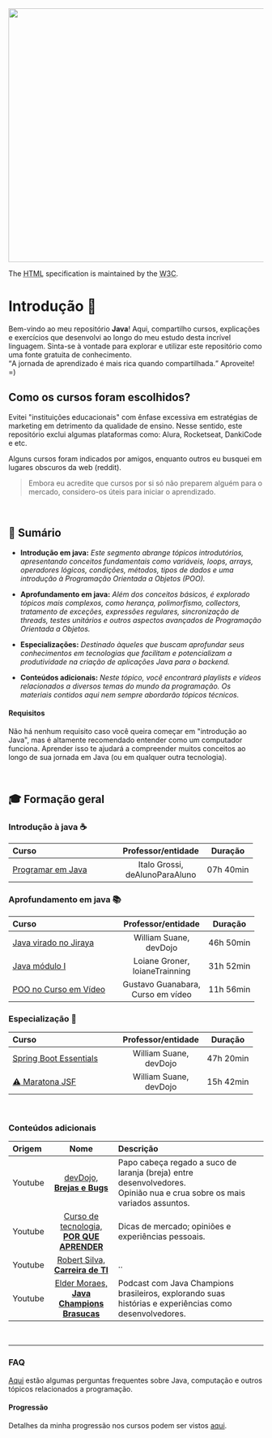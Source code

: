 <img width="900" height="500" src="https://github.com/FireguiQueen/Java/assets/98475125/58645afa-b40e-46f3-a1b9-ae12b31dbf5b"/> 

<p>The <abbr title="Hyper Text Markup Language">HTML</abbr> specification
is maintained by the <abbr title="World Wide Web Consortium">W3C</abbr>.</p>

# Introdução :wave:
Bem-vindo ao meu repositório __Java__! Aqui, compartilho cursos, explicações e exercícios que desenvolvi ao longo do meu estudo desta incrível linguagem. Sinta-se à vontade para explorar e utilizar este repositório como uma fonte gratuita de conhecimento. <br>
<q>A jornada de aprendizado é mais rica quando compartilhada.</q> Aproveite! =)

## Como os cursos foram escolhidos?
Evitei "instituições educacionais" com ênfase excessiva em estratégias de marketing em detrimento da qualidade de ensino. Nesse sentido, este repositório exclui algumas plataformas como: Alura, Rocketseat, DankiCode e etc. 

Alguns cursos foram indicados por amigos, enquanto outros eu busquei em lugares obscuros da web (reddit).
>  Embora eu acredite que cursos por si só não preparem alguém para o mercado, considero-os úteis para iniciar o aprendizado.

<br>

## 📜 Sumário 
+ __Introdução em java:__ _Este segmento abrange tópicos introdutórios, apresentando conceitos fundamentais como variáveis, loops, arrays, operadores lógicos, condições, métodos, tipos de dados e uma introdução à Programação Orientada a Objetos (POO)._
+ __Aprofundamento em java:__ _Além dos conceitos básicos, é explorado tópicos mais complexos, como herança, polimorfismo, collectors, tratamento de exceções, expressões regulares, sincronização de threads, testes unitários e outros aspectos avançados de Programação Orientada a Objetos._
+ __Especializações:__ _Destinado àqueles que buscam aprofundar seus conhecimentos em tecnologias que facilitam e potencializam a produtividade na criação de aplicações Java para o backend._

  
+ __Conteúdos adicionais:__ _Neste tópico, você encontrará playlists e vídeos relacionados a diversos temas do mundo da programação. Os materiais contidos aqui nem sempre abordarão tópicos técnicos._
  
#### Requisitos
Não há nenhum requisito caso você queira começar em "introdução ao Java", mas é altamente recomendado entender como um computador funciona. 
Aprender isso te ajudará a compreender muitos conceitos ao longo de sua jornada em Java (ou em qualquer outra tecnologia).

<br>

## 🎓 Formação geral 

### Introdução à java ☕ 
Curso &nbsp; &nbsp; &nbsp; &nbsp; &nbsp; &nbsp; &nbsp; &nbsp; &nbsp; &nbsp; &nbsp; &nbsp; &nbsp; &nbsp; &nbsp; &nbsp; &nbsp; &nbsp; | Professor/entidade | Duração
:-- | :--: |:--: | 
[Programar em Java](https://www.youtube.com/playlist?list=PLa75BYTPDNKZLzk3xG-gSXSU_AAq5RP4g) | Italo Grossi, <br>deAlunoParaAluno | 07h 40min

### Aprofundamento em java 📚 
Curso &nbsp; &nbsp; &nbsp; &nbsp; &nbsp; &nbsp; &nbsp; &nbsp; &nbsp; &nbsp; &nbsp; &nbsp; &nbsp; &nbsp; &nbsp; &nbsp; &nbsp; &nbsp; | Professor/entidade | Duração
:-- | :--: |:--: | 
[Java virado no Jiraya](https://www.youtube.com/playlist?list=PL62G310vn6nFIsOCC0H-C2infYgwm8SWW) | William Suane, <br>devDojo         | 46h 50min
[Java módulo I](https://loiane.training/curso/java-basico)                                        | Loiane Groner, <br>loianeTrainning | 31h 52min
[POO no Curso em Vídeo](https://www.youtube.com/playlist?list=PLHz_AreHm4dkqe2aR0tQK74m8SFe-aGsY) | Gustavo Guanabara, <br>Curso em vídeo | 11h 56min

### Especialização 🌟
Curso &nbsp; &nbsp; &nbsp; &nbsp; &nbsp; &nbsp; &nbsp; &nbsp; &nbsp; &nbsp; &nbsp; &nbsp; &nbsp; &nbsp; &nbsp; &nbsp; &nbsp; &nbsp; | Professor/entidade | Duração
:-- | :--: |:--: | 
[Spring Boot Essentials](https://www.youtube.com/playlist?list=PL62G310vn6nFBIxp6ZwGnm8xMcGE3VA5H)  | William Suane, <br>devDojo | 47h 20min
[:warning: Maratona JSF](https://www.youtube.com/playlist?list=PL62G310vn6nHSNpACkELWiPlM8J8z8t5J)  | William Suane, <br>devDojo | 15h 42min


<br>

### Conteúdos adicionais 
Origem | Nome | Descrição
:-- | :--: | :--
Youtube | [devDojo, <br> __Brejas e Bugs__](https://www.youtube.com/playlist?list=PL62G310vn6nEt1kjQGm4mBAsMfmUqFvfS) | Papo cabeça regado a suco de laranja (breja) entre desenvolvedores. <br> Opinião nua e crua sobre os mais variados assuntos. |
Youtube | [Curso de tecnologia, <br> __POR QUE APRENDER__](https://www.youtube.com/playlist?list=PLYYr-pCjVCeDkS-LDMB_pF0u9q99ESFvs) | Dicas de mercado; opiniões e experiências pessoais.
Youtube | [Robert Silva, <br> __Carreira de TI__](https://www.youtube.com/playlist?list=PLg7nVxv7fa6fosHM9R3RlgCPt7aure5EE) | ..
Youtube | [Elder Moraes, <br> __Java Champions Brasucas__](https://www.youtube.com/playlist?list=PL-zC883FSfIogsdBgl-ReV-FssfRH1otg) | Podcast com Java Champions brasileiros, explorando suas histórias e experiências como desenvolvedores.

</br>

__________________________

### FAQ 
<a href="https://github.com/FireguiQueen/Java/blob/main/others/faq.md">Aqui</a> estão algumas perguntas frequentes sobre Java, computação e outros tópicos relacionados a programação.

#### Progressão
Detalhes da minha progressão nos cursos podem ser vistos <a href="https://github.com/FireguiQueen/Java/blob/main/others/progress%C3%A3o.md">aqui</a>.

